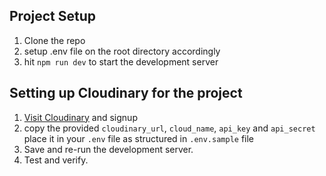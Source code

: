 ## Project Setup

1. Clone the repo
2. setup .env file on the root directory accordingly
3. hit `npm run dev` to start the development server

## Setting up Cloudinary for the project

1. [Visit Cloudinary](https://cloudinary.com/) and signup
2. copy the provided `cloudinary_url`, `cloud_name`, `api_key` and `api_secret` place it in your `.env` file as structured in `.env.sample` file
3. Save and re-run the development server.
4. Test and verify.
